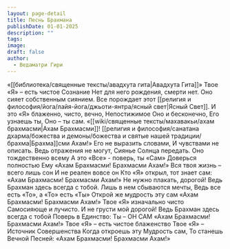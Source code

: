 ```yaml
---
layout: page-detail
title: Песнь Брахмана
publishDate: 01-01-2025
description: ""
tags: 
image: 
draft: false
author:
  - Ведаматри Гири
---
```


«[[библиотека/священные тексты/авадхута гита|Авадхута Гита]]» Твое «Я» – есть чистое Сознание Нет для него рождения, смерти нет. Оно сияет собственным сиянием. Все порождает этот [[религия и философия/йога/лайя-йога/джьоти-янтра/ясный свет|Ясный Свет]]. И это «Я» блаженно, чисто, вечно, Непостижимое Оно и бесконечно, Его узнаешь ты, Оно – ты сам. «[[wiki/священные тексты/махавакьи/ахам брахмасми|Ахам Брахмасми]]! [[религия и философия/санатана дхарма/божества и демоны/божества и святые нашей традиции/брахма|Брахма]]сми Ахам!» Его не выразить словами, И чувствами не описать. Ведь отражения не могут, Сиянье Солнца передать. Оно тождественно всему А это «Все» - поверь, ты «Сам» Доверься полностью Ему «Ахам Брахмасми! Брахмасми Ахам!» Вся твоя жизнь – всего лишь сон И не реален вовсе он Кто «Я» открыл, тот знает сам: «Ахам Брахмасми! Брахмасми Ахам!» Не нужно плакать, дорогой! Ведь Брахман здесь всегда с тобой. Лишь в нем сбываются мечты, Ведь все есть «То», а «То» есть «Ты» Открой же мудрость эту сам «Ахам Брахмасми! Брахмасми Ахам!» Твое «Я» изначально чисто Самосияюще и лучисто. И не грусти мой дорогой! Ведь Брахман здесь всегда с тобой Поверь в Единство: Ты – ОН САМ «Ахам Брахмасми! Брахмасми Ахам!» Твое «Я» – есть чистое блаженство Твое «Я» – Источник Совершенства Когда откроешь эту Мудрость сам, То станешь Вечной Песней: «Ахам Брахмасми! Брахмасми Ахам!»

